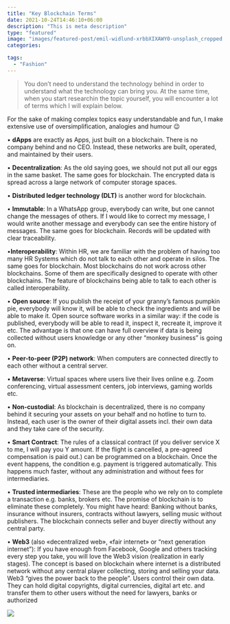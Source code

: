 ```yaml
---
title: "Key Blockchain Terms"
date: 2021-10-24T14:46:10+06:00
description: "This is meta description"
type: "featured"
image: "images/featured-post/emil-widlund-xrbbXIXAWY0-unsplash_cropped.jpg"
categories: 

tags:
  - "Fashion"
---
```



> You don’t need to understand the technology behind in order to understand what the technology can bring you. At the same time, when you start researchin the topic yourself, you will encounter a lot of terms which I will explain below. 

For the sake of making complex topics easy understandable and fun, I make extensive use of oversimplification, analogies and humour 😉


•	**dApps**
 are exactly as Apps, just built on a blockchain. There is no company behind and no CEO. Instead, these networks are built, operated, and maintained by their users.


•	**Decentralization**: As the old saying goes, we should not put all our eggs in the same basket. The same goes for blockchain. The encrypted data is spread across a large network of computer storage spaces.  


•	**Distributed ledger technology (DLT)** is another word for blockchain.


•	**Immutable**: In a WhatsApp group, everybody can write, but one cannot change the messages of others. If I would like to correct my message, I would write another message and everybody can see the entire history of messages. The same goes for blockchain. Records will be updated with clear traceability. 

•**Interoperability**: Within HR, we are familiar with the problem of having too many HR Systems which do not talk to each other and operate in silos. The same goes for blockchain. Most blockchains do not work across other blockchains. Some of them are specifically designed to operate with other blockchains. The feature of blockchains being able to talk to each other is called interoperability.  


•	**Open source**: If you publish the receipt of your granny’s famous pumpkin pie, everybody will know it, will be able to check the ingredients and will be able to make it. Open source software works in a similar way: if the code is published, everybody will be able to read it, inspect it, recreate it, improve it etc. The advantage is that one can have full overview if data is being collected without users knowledge or any other “monkey business” is going on.     


•	**Peer-to-peer (P2P) network**: When computers are connected directly to each other without a central server. 


•	**Metaverse**: Virtual spaces where users live their lives online e.g. Zoom conferencing, virtual assessment centers, job interviews, gaming worlds etc. 


•	**Non-custodial**: As blockchain is decentralized, there is no company behind it securing your assets on your behalf and no hotline to turn to. Instead, each user is the owner of their digital assets incl. their own data and they take care of the security.


•	**Smart Contract**: The rules of a classical contract (if you deliver service X to me, I will pay you Y amount. If the flight is cancelled, a pre-agreed compensation is paid out.) can be programmed on a blockchain. Once the event happens, the condition e.g. payment is triggered automatically. This happens much faster, without any administration and without fees for intermediaries. 


•	**Trusted intermediaries**: These are the people who we rely on to complete a transaction e.g. banks, brokers etc. The promise of blockchain is to eliminate these completely. You might have heard: Banking without banks, insurance without insurers, contracts without lawyers, selling music without publishers. The blockchain connects seller and buyer directly without any central party. 


•	**Web3** (also «decentralized web», «fair internet» or “next generation internet”): If you have enough from Facebook, Google and others tracking every step you take, you will love the Web3 vision (realization in early stages). The concept is based on blockchain where internet is a distributed network without any central player collecting, storing and selling your data. Web3 “gives the power back to the people”. Users control their own data. They can hold digital copyrights, digital currencies, digital art etc. and transfer them to other users without the need for lawyers, banks or authorized 







![](../images/post-img.jpg)




